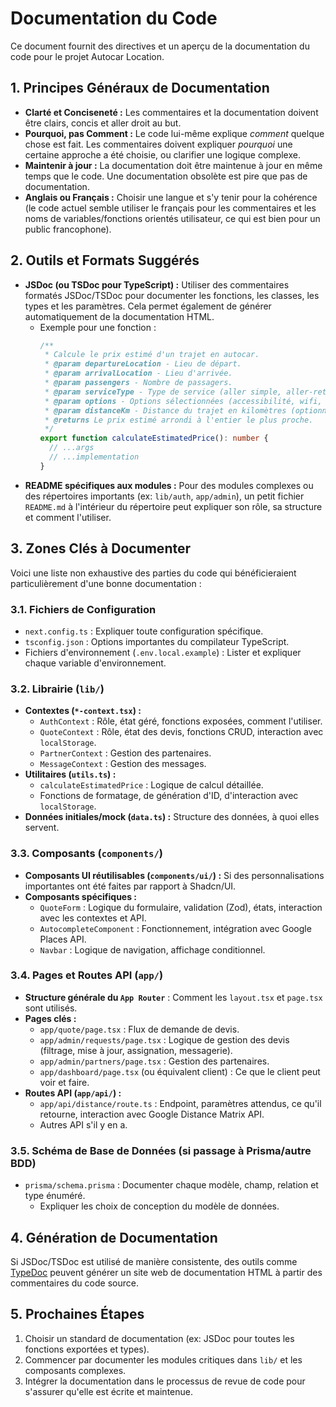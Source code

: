 # Documentation du Code

Ce document fournit des directives et un aperçu de la documentation du code pour le projet Autocar Location.

## 1. Principes Généraux de Documentation

- **Clarté et Conciseneté :** Les commentaires et la documentation doivent être clairs, concis et aller droit au but.
- **Pourquoi, pas Comment :** Le code lui-même explique _comment_ quelque chose est fait. Les commentaires doivent expliquer _pourquoi_ une certaine approche a été choisie, ou clarifier une logique complexe.
- **Maintenir à jour :** La documentation doit être maintenue à jour en même temps que le code. Une documentation obsolète est pire que pas de documentation.
- **Anglais ou Français :** Choisir une langue et s'y tenir pour la cohérence (le code actuel semble utiliser le français pour les commentaires et les noms de variables/fonctions orientés utilisateur, ce qui est bien pour un public francophone).

## 2. Outils et Formats Suggérés

- **JSDoc (ou TSDoc pour TypeScript) :** Utiliser des commentaires formatés JSDoc/TSDoc pour documenter les fonctions, les classes, les types et les paramètres. Cela permet également de générer automatiquement de la documentation HTML.
  - Exemple pour une fonction :
    ```typescript
    /**
     * Calcule le prix estimé d'un trajet en autocar.
     * @param departureLocation - Lieu de départ.
     * @param arrivalLocation - Lieu d'arrivée.
     * @param passengers - Nombre de passagers.
     * @param serviceType - Type de service (aller simple, aller-retour, séjour).
     * @param options - Options sélectionnées (accessibilité, wifi, etc.).
     * @param distanceKm - Distance du trajet en kilomètres (optionnel).
     * @returns Le prix estimé arrondi à l'entier le plus proche.
     */
    export function calculateEstimatedPrice(): number {
      // ...args
      // ...implementation
    }
    ```
- **README spécifiques aux modules :** Pour des modules complexes ou des répertoires importants (ex: `lib/auth`, `app/admin`), un petit fichier `README.md` à l'intérieur du répertoire peut expliquer son rôle, sa structure et comment l'utiliser.

## 3. Zones Clés à Documenter

Voici une liste non exhaustive des parties du code qui bénéficieraient particulièrement d'une bonne documentation :

### 3.1. Fichiers de Configuration

- `next.config.ts` : Expliquer toute configuration spécifique.
- `tsconfig.json` : Options importantes du compilateur TypeScript.
- Fichiers d'environnement (`.env.local.example`) : Lister et expliquer chaque variable d'environnement.

### 3.2. Librairie (`lib/`)

- **Contextes (`*-context.tsx`) :**
  - `AuthContext` : Rôle, état géré, fonctions exposées, comment l'utiliser.
  - `QuoteContext` : Rôle, état des devis, fonctions CRUD, interaction avec `localStorage`.
  - `PartnerContext` : Gestion des partenaires.
  - `MessageContext` : Gestion des messages.
- **Utilitaires (`utils.ts`) :**
  - `calculateEstimatedPrice` : Logique de calcul détaillée.
  - Fonctions de formatage, de génération d'ID, d'interaction avec `localStorage`.
- **Données initiales/mock (`data.ts`) :** Structure des données, à quoi elles servent.

### 3.3. Composants (`components/`)

- **Composants UI réutilisables (`components/ui/`) :** Si des personnalisations importantes ont été faites par rapport à Shadcn/UI.
- **Composants spécifiques :**
  - `QuoteForm` : Logique du formulaire, validation (Zod), états, interaction avec les contextes et API.
  - `AutocompleteComponent` : Fonctionnement, intégration avec Google Places API.
  - `Navbar` : Logique de navigation, affichage conditionnel.

### 3.4. Pages et Routes API (`app/`)

- **Structure générale du `App Router`** : Comment les `layout.tsx` et `page.tsx` sont utilisés.
- **Pages clés :**
  - `app/quote/page.tsx` : Flux de demande de devis.
  - `app/admin/requests/page.tsx` : Logique de gestion des devis (filtrage, mise à jour, assignation, messagerie).
  - `app/admin/partners/page.tsx` : Gestion des partenaires.
  - `app/dashboard/page.tsx` (ou équivalent client) : Ce que le client peut voir et faire.
- **Routes API (`app/api/`) :**
  - `app/api/distance/route.ts` : Endpoint, paramètres attendus, ce qu'il retourne, interaction avec Google Distance Matrix API.
  - Autres API s'il y en a.

### 3.5. Schéma de Base de Données (si passage à Prisma/autre BDD)

- `prisma/schema.prisma` : Documenter chaque modèle, champ, relation et type énuméré.
  - Expliquer les choix de conception du modèle de données.

## 4. Génération de Documentation

Si JSDoc/TSDoc est utilisé de manière consistente, des outils comme [TypeDoc](https://typedoc.org/) peuvent générer un site web de documentation HTML à partir des commentaires du code source.

## 5. Prochaines Étapes

1.  Choisir un standard de documentation (ex: JSDoc pour toutes les fonctions exportées et types).
2.  Commencer par documenter les modules critiques dans `lib/` et les composants complexes.
3.  Intégrer la documentation dans le processus de revue de code pour s'assurer qu'elle est écrite et maintenue.
